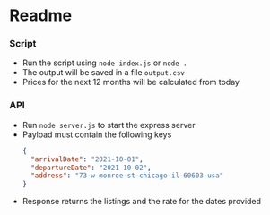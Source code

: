 # Readme

### Script

- Run the script using `node index.js` or `node .`
- The output will be saved in a file `output.csv`
- Prices for the next 12 months will be calculated from today

### API

- Run `node server.js` to start the express server
- Payload must contain the following keys
  ```json
  {
    "arrivalDate": "2021-10-01",
    "departureDate": "2021-10-02",
    "address": "73-w-monroe-st-chicago-il-60603-usa"
  }
  ```
- Response returns the listings and the rate for the dates provided
